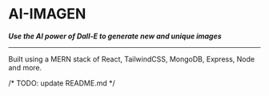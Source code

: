 # AI-IMAGEN

***Use the AI power of Dall-E to generate new and unique images***
___

Built using a MERN stack of React, TailwindCSS, MongoDB, Express, Node and more.

/* TODO: update README.md */